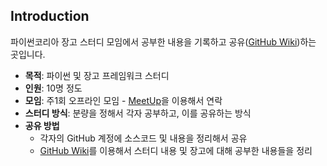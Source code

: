 ## Introduction
파이썬코리아 장고 스터디 모임에서 공부한 내용을 기록하고 공유([GitHub Wiki](https://github.com/jaewooksong/PyconDjangoStudy/wiki))하는 곳입니다.

- **목적**: 파이썬 및 장고 프레임워크 스터디
- **인원**: 10명 정도
- **모임**: 주1회 오프라인 모임 - [MeetUp](www.meetup.com/pykorea)을 이용해서 연락
- **스터디 방식**: 분량을 정해서 각자 공부하고, 이를 공유하는 방식
- **공유 방법** 
  - 각자의 GitHub 계정에 소스코드 및 내용을 정리해서 공유
  - [GitHub Wiki](https://github.com/jaewooksong/PyconDjangoStudy/wiki)를 이용해서 스터디 내용 및 장고에 대해 공부한 내용들을 정리

